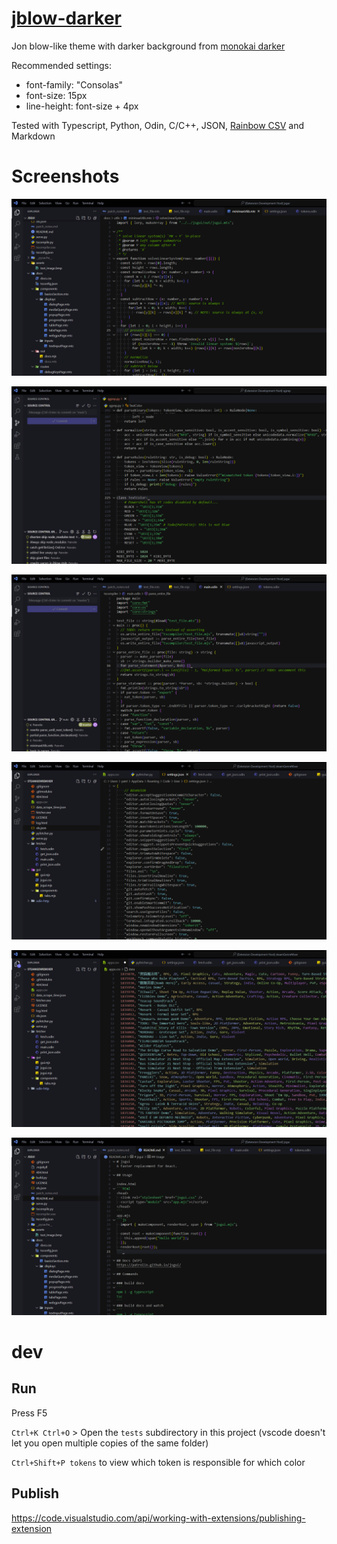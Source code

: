 # [jblow-darker](https://github.com/Patrolin/jblow-darker)
Jon blow-like theme with darker background from [monokai darker](https://github.com/eser/vscode-one-dark-pro-monokai-darker)

Recommended settings:
- font-family: "Consolas"
- font-size: 15px
- line-height: font-size + 4px

Tested with Typescript, Python, Odin, C/C++, JSON, [Rainbow CSV](https://marketplace.visualstudio.com/items?itemName=mechatroner.rainbow-csv) and Markdown

# Screenshots
![Typescript](assets/screenshots/01_typescript_cropped.png "Typescript")

![Python](assets/screenshots/02_python_cropped.png "Python")

![Odin](assets/screenshots/03_odin_cropped.png "Odin")

![JSON](assets/screenshots/04_json_cropped.png "JSON")

![Rainbow CSV](assets/screenshots/05_csv_cropped.png "Rainbow CSV")

![Markdown](assets/screenshots/06_markdown_cropped.png "Markdown")

# dev

## Run
Press F5

`Ctrl+K Ctrl+O` > Open the `tests` subdirectory in this project (vscode doesn't let you open multiple copies of the same folder)

`Ctrl+Shift+P tokens` to view which token is responsible for which color

## Publish
https://code.visualstudio.com/api/working-with-extensions/publishing-extension
